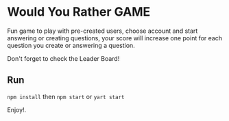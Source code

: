 # Would You Rather GAME

Fun game to play with pre-created users, choose account and start answering or creating questions, your score will increase one point for each question you create or answering a question.

Don't forget to check the Leader Board!

## Run
`npm install` then `npm start` or `yart start`

Enjoy!.
